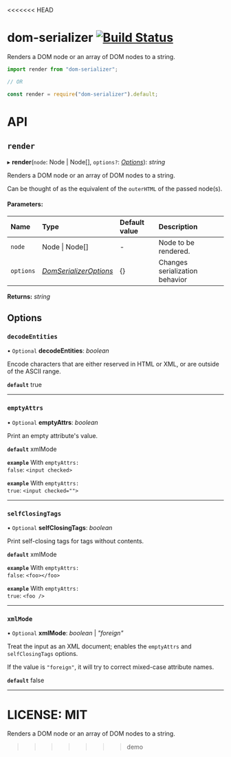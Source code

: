 <<<<<<< HEAD
# dom-serializer [![Build Status](https://travis-ci.com/cheeriojs/dom-serializer.svg?branch=master)](https://travis-ci.com/cheeriojs/dom-serializer)

Renders a DOM node or an array of DOM nodes to a string.

```js
import render from "dom-serializer";

// OR

const render = require("dom-serializer").default;
```

# API

## `render`

▸ **render**(`node`: Node \| Node[], `options?`: [_Options_](#Options)): _string_

Renders a DOM node or an array of DOM nodes to a string.

Can be thought of as the equivalent of the `outerHTML` of the passed node(s).

#### Parameters:

| Name      | Type                               | Default value | Description                    |
| :-------- | :--------------------------------- | :------------ | :----------------------------- |
| `node`    | Node \| Node[]                     | -             | Node to be rendered.           |
| `options` | [_DomSerializerOptions_](#Options) | {}            | Changes serialization behavior |

**Returns:** _string_

## Options

### `decodeEntities`

• `Optional` **decodeEntities**: _boolean_

Encode characters that are either reserved in HTML or XML, or are outside of the ASCII range.

**`default`** true

---

### `emptyAttrs`

• `Optional` **emptyAttrs**: _boolean_

Print an empty attribute's value.

**`default`** xmlMode

**`example`** With <code>emptyAttrs: false</code>: <code>&lt;input checked&gt;</code>

**`example`** With <code>emptyAttrs: true</code>: <code>&lt;input checked=""&gt;</code>

---

### `selfClosingTags`

• `Optional` **selfClosingTags**: _boolean_

Print self-closing tags for tags without contents.

**`default`** xmlMode

**`example`** With <code>emptyAttrs: false</code>: <code>&lt;foo&gt;&lt;/foo&gt;</code>

**`example`** With <code>emptyAttrs: true</code>: <code>&lt;foo /&gt;</code>

---

### `xmlMode`

• `Optional` **xmlMode**: _boolean_ \| _"foreign"_

Treat the input as an XML document; enables the `emptyAttrs` and `selfClosingTags` options.

If the value is `"foreign"`, it will try to correct mixed-case attribute names.

**`default`** false

---

LICENSE: MIT
=======
Renders a DOM node or an array of DOM nodes to a string.
>>>>>>> demo
